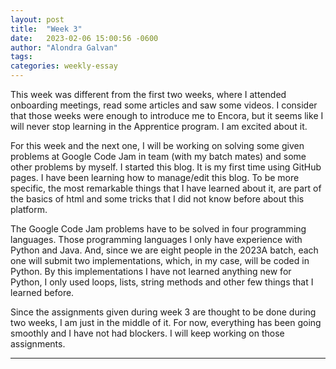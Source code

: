 ```yaml
---
layout: post
title:  "Week 3"
date:   2023-02-06 15:00:56 -0600
author: "Alondra Galvan"
tags:
categories: weekly-essay
---
```


This week was different from the first two weeks, where I attended onboarding meetings, read some articles and saw some videos. I consider that those weeks were enough to introduce me to Encora, but it seems like I will never stop learning in the Apprentice program. I am excited about it.

For this week and the next one, I will be working on solving some given problems at Google Code Jam in team (with my batch mates) and some other problems by myself. I started this blog. It is my first time using GitHub pages. I have been learning how to manage/edit this blog. To be more specific, the most remarkable things that I have learned about it, are part of the basics of html and some tricks that I did not know before about this platform.

The Google Code Jam problems have to be solved in four programming languages. Those programming languages I only have experience with Python and Java. And, since we are eight people in the 2023A batch, each one will submit two implementations, which, in my case, will be coded in Python. By this implementations I have not learned anything new for Python, I only used loops, lists, string methods and other few things that I learned before.

Since the assignments given during week 3 are thought to be done during two weeks, I am just in the middle of it. For now, everything has been going smoothly and I have not had blockers. I will keep working on those assignments.

* * *
